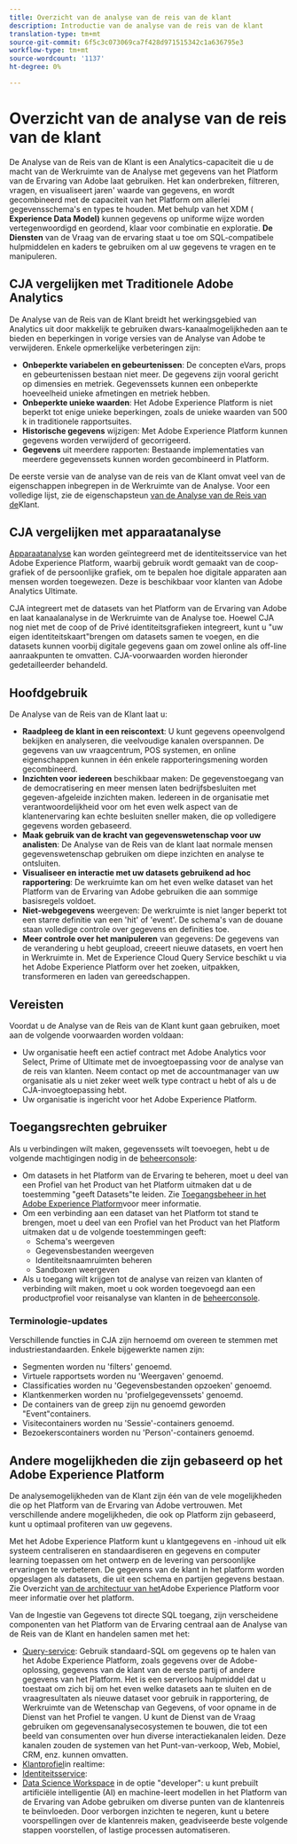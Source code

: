 ```yaml
---
title: Overzicht van de analyse van de reis van de klant
description: Introductie van de analyse van de reis van de klant
translation-type: tm+mt
source-git-commit: 6f5c3c073069ca7f428d971515342c1a636795e3
workflow-type: tm+mt
source-wordcount: '1137'
ht-degree: 0%

---
```



# Overzicht van de analyse van de reis van de klant

De Analyse van de Reis van de Klant is een Analytics-capaciteit die u de macht van de Werkruimte van de Analyse met gegevens van het Platform van de Ervaring van Adobe laat gebruiken. Het kan onderbreken, filtreren, vragen, en visualiseert jaren&#39; waarde van gegevens, en wordt gecombineerd met de capaciteit van het Platform om allerlei gegevensschema&#39;s en types te houden. Met behulp van het XDM ( **Experience Data Model)** kunnen gegevens op uniforme wijze worden vertegenwoordigd en geordend, klaar voor combinatie en exploratie. **De Diensten** van de Vraag van de ervaring staat u toe om SQL-compatibele hulpmiddelen en kaders te gebruiken om al uw gegevens te vragen en te manipuleren.

## CJA vergelijken met Traditionele Adobe Analytics

De Analyse van de Reis van de Klant breidt het werkingsgebied van Analytics uit door makkelijk te gebruiken dwars-kanaalmogelijkheden aan te bieden en beperkingen in vorige versies van de Analyse van Adobe te verwijderen. Enkele opmerkelijke verbeteringen zijn:

* **Onbeperkte variabelen en gebeurtenissen**: De concepten eVars, props en gebeurtenissen bestaan niet meer. De gegevens zijn vooral gericht op dimensies en metriek. Gegevenssets kunnen een onbeperkte hoeveelheid unieke afmetingen en metriek hebben.
* **Onbeperkte unieke waarden**: Het Adobe Experience Platform is niet beperkt tot enige unieke beperkingen, zoals de unieke waarden van 500 k in traditionele rapportsuites.
* **Historische gegevens** wijzigen: Met Adobe Experience Platform kunnen gegevens worden verwijderd of gecorrigeerd.
* **Gegevens** uit meerdere rapporten: Bestaande implementaties van meerdere gegevenssets kunnen worden gecombineerd in Platform.

De eerste versie van de analyse van de reis van de Klant omvat veel van de eigenschappen inbegrepen in de Werkruimte van de Analyse. Voor een volledige lijst, zie de eigenschapsteun [van de Analyse van de Reis van de](cja-aa.md)Klant.

## CJA vergelijken met apparaatanalyse

[Apparaatanalyse](https://docs.adobe.com/content/help/en/analytics/components/cda/cda-home.html) kan worden geïntegreerd met de identiteitsservice van het Adobe Experience Platform, waarbij gebruik wordt gemaakt van de coop-grafiek of de persoonlijke grafiek, om te bepalen hoe digitale apparaten aan mensen worden toegewezen. Deze is beschikbaar voor klanten van Adobe Analytics Ultimate.

CJA integreert met de datasets van het Platform van de Ervaring van Adobe en laat kanaalanalyse in de Werkruimte van de Analyse toe. Hoewel CJA nog niet met de coop of de Privé identiteitsgrafieken integreert, kunt u &quot;uw eigen identiteitskaart&quot;brengen om datasets samen te voegen, en die datasets kunnen voorbij digitale gegevens gaan om zowel online als off-line aanraakpunten te omvatten. CJA-voorwaarden worden hieronder gedetailleerder behandeld.

## Hoofdgebruik

De Analyse van de Reis van de Klant laat u:

* **Raadpleeg de klant in een reiscontext**: U kunt gegevens opeenvolgend bekijken en analyseren, die veelvoudige kanalen overspannen. De gegevens van uw vraagcentrum, POS systemen, en online eigenschappen kunnen in één enkele rapporteringsmening worden gecombineerd.
* **Inzichten voor iedereen** beschikbaar maken: De gegevenstoegang van de democratisering en meer mensen laten bedrijfsbesluiten met gegeven-afgeleide inzichten maken. Iedereen in de organisatie met verantwoordelijkheid voor om het even welk aspect van de klantenervaring kan echte besluiten sneller maken, die op volledigere gegevens worden gebaseerd.
* **Maak gebruik van de kracht van gegevenswetenschap voor uw analisten**: De Analyse van de Reis van de klant laat normale mensen gegevenswetenschap gebruiken om diepe inzichten en analyse te ontsluiten.
* **Visualiseer en interactie met uw datasets gebruikend ad hoc rapportering**: De werkruimte kan om het even welke dataset van het Platform van de Ervaring van Adobe gebruiken die aan sommige basisregels voldoet.
* **Niet-webgegevens** weergeven: De werkruimte is niet langer beperkt tot een starre definitie van een &#39;hit&#39; of &#39;event&#39;. De schema&#39;s van de douane staan volledige controle over gegevens en definities toe.
* **Meer controle over het manipuleren** van gegevens: De gegevens van de verandering u hebt geupload, creeert nieuwe datasets, en voert hen in Werkruimte in. Met de Experience Cloud Query Service beschikt u via het Adobe Experience Platform over het zoeken, uitpakken, transformeren en laden van gereedschappen.

## Vereisten

Voordat u de Analyse van de Reis van de Klant kunt gaan gebruiken, moet aan de volgende voorwaarden worden voldaan:

* Uw organisatie heeft een actief contract met Adobe Analytics voor Select, Prime of Ultimate met de invoegtoepassing voor de analyse van de reis van klanten. Neem contact op met de accountmanager van uw organisatie als u niet zeker weet welk type contract u hebt of als u de CJA-invoegtoepassing hebt.
* Uw organisatie is ingericht voor het Adobe Experience Platform.

## Toegangsrechten gebruiker

Als u verbindingen wilt maken, gegevenssets wilt toevoegen, hebt u de volgende machtigingen nodig in de [beheerconsole](https://adminconsole.adobe.com/enterprise/):

* Om datasets in het Platform van de Ervaring te beheren, moet u deel van een Profiel van het Product van het Platform uitmaken dat u de toestemming &quot;geeft Datasets&quot;te leiden. Zie [Toegangsbeheer in het Adobe Experience Platform](https://www.adobe.io/apis/experienceplatform/home/permissions-and-sandboxes/permissions-and-sandboxes.html#!api-specification/markdown/narrative/technical_overview/access-control/access-control-overview.md)voor meer informatie.
* Om een verbinding aan een dataset van het Platform tot stand te brengen, moet u deel van een Profiel van het Product van het Platform uitmaken dat u de volgende toestemmingen geeft:
   * Schema&#39;s weergeven
   * Gegevensbestanden weergeven
   * Identiteitsnaamruimten beheren
   * Sandboxen weergeven
* Als u toegang wilt krijgen tot de analyse van reizen van klanten of verbinding wilt maken, moet u ook worden toegevoegd aan een productprofiel voor reisanalyse van klanten in de [beheerconsole](https://adminconsole.adobe.com/enterprise/).

### Terminologie-updates

Verschillende functies in CJA zijn hernoemd om overeen te stemmen met industriestandaarden. Enkele bijgewerkte namen zijn:

* Segmenten worden nu &#39;filters&#39; genoemd.
* Virtuele rapportsets worden nu &#39;Weergaven&#39; genoemd.
* Classificaties worden nu &#39;Gegevensbestanden opzoeken&#39; genoemd.
* Klantkenmerken worden nu &#39;profielgegevenssets&#39; genoemd.
* De containers van de greep zijn nu genoemd geworden &quot;Event&quot;containers.
* Visitecontainers worden nu &#39;Sessie&#39;-containers genoemd.
* Bezoekerscontainers worden nu &#39;Person&#39;-containers genoemd.

## Andere mogelijkheden die zijn gebaseerd op het Adobe Experience Platform

De analysemogelijkheden van de Klant zijn één van de vele mogelijkheden die op het Platform van de Ervaring van Adobe vertrouwen. Met verschillende andere mogelijkheden, die ook op Platform zijn gebaseerd, kunt u optimaal profiteren van uw gegevens.

Met het Adobe Experience Platform kunt u klantgegevens en -inhoud uit elk systeem centraliseren en standaardiseren en gegevens en computer learning toepassen om het ontwerp en de levering van persoonlijke ervaringen te verbeteren. De gegevens van de klant in het platform worden opgeslagen als datasets, die uit een schema en partijen gegevens bestaan. Zie Overzicht [van de architectuur van het](https://www.adobe.io/apis/experienceplatform/home/overview.html)Adobe Experience Platform voor meer informatie over het platform.

Van de Ingestie van Gegevens tot directe SQL toegang, zijn verscheidene componenten van het Platform van de Ervaring centraal aan de Analyse van de Reis van de Klant en handelen samen met het:

* [Query-service](https://www.adobe.io/apis/experienceplatform/home/query-service/sql-reference.html): Gebruik standaard-SQL om gegevens op te halen van het Adobe Experience Platform, zoals gegevens over de Adobe-oplossing, gegevens van de klant van de eerste partij of andere gegevens van het Platform. Het is een serverloos hulpmiddel dat u toestaat om zich bij om het even welke datasets aan te sluiten en de vraagresultaten als nieuwe dataset voor gebruik in rapportering, de Werkruimte van de Wetenschap van Gegevens, of voor opname in de Dienst van het Profiel te vangen. U kunt de Dienst van de Vraag gebruiken om gegevensanalysecosystemen te bouwen, die tot een beeld van consumenten over hun diverse interactiekanalen leiden. Deze kanalen zouden de systemen van het Punt-van-verkoop, Web, Mobiel, CRM, enz. kunnen omvatten.
* [Klantprofiel](https://www.adobe.io/apis/experienceplatform/home/profile-identity-segmentation/profile-identity-segmentation-services.html#!api-specification/markdown/narrative/technical_overview/unified_profile_architectural_overview/unified_profile_architectural_overview.md)in realtime:
* [Identiteitsservice](https://www.adobe.io/apis/experienceplatform/home/profile-identity-segmentation/profile-identity-segmentation-services.html#!api-specification/markdown/narrative/technical_overview/identity_services_architectural_overview/identity_services_architectural_overview.md):
* [Data Science Workspace](https://www.adobe.io/apis/experienceplatform/home/data-science-workspace.html) in de optie &quot;developer&quot;: u kunt prebuilt artificiële intelligentie (AI) en machine-leert modellen in het Platform van de Ervaring van Adobe gebruiken om diverse punten van de klantenreis te beïnvloeden. Door verborgen inzichten te negeren, kunt u betere voorspellingen over de klantenreis maken, geadviseerde beste volgende stappen voorstellen, of lastige processen automatiseren.
